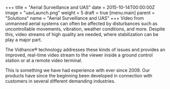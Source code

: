 +++
title = "Aerial Surveillance and UAS"
date = 2015-10-14T00:00:00Z
image = "uavLaunch.png"
weight = 5
draft = true
[menu.main]
parent = "Solutions"
name = "Aerial Surveillance and UAS"
+++
Video from unmanned aerial systems can often be affected by disturbances such as uncontrollable movements, vibration, weather conditions, and more. Despite this, video streams of high quality are needed, where stabilization can be play a major part.

The Vidhance® technology addresses these kinds of issues and provides an improved, real-time video stream to the viewer inside a ground control station or at a remote video terminal.

This is something we have had experience with ever since 2009. Our products have since the beginning been developed in connection with customers in several different demanding industries.
